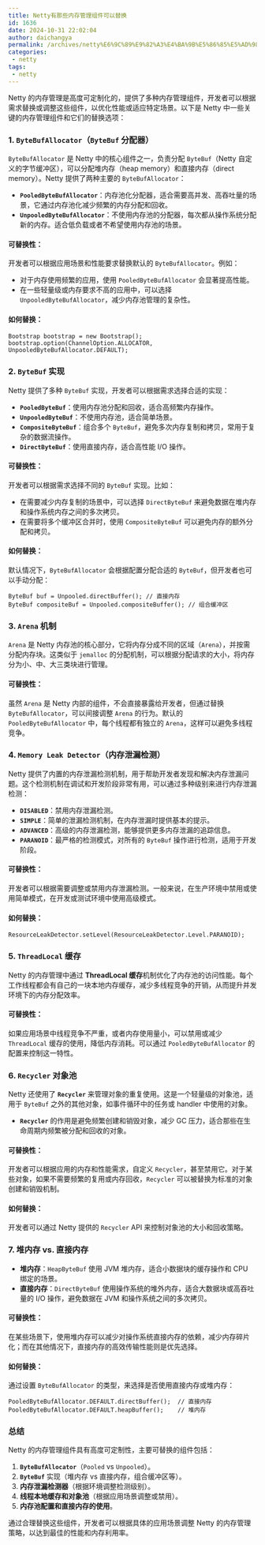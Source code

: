```yaml
---
title: Netty有那些内存管理组件可以替换
id: 1636
date: 2024-10-31 22:02:04
author: daichangya
permalink: /archives/netty%E6%9C%89%E9%82%A3%E4%BA%9B%E5%86%85%E5%AD%98%E7%AE%A1%E7%90%86%E7%BB%84%E4%BB%B6%E5%8F%AF%E4%BB%A5%E6%9B%BF%E6%8D%A2/
categories:
 - netty
tags: 
 - netty
---
```


Netty 的内存管理是高度可定制化的，提供了多种内存管理组件，开发者可以根据需求替换或调整这些组件，以优化性能或适应特定场景。以下是 Netty 中一些关键的内存管理组件和它们的替换选项：

### 1\. **`ByteBufAllocator`**（`ByteBuf` 分配器）

`ByteBufAllocator` 是 Netty 中的核心组件之一，负责分配 `ByteBuf`（Netty 自定义的字节缓冲区），可以分配堆内存（heap memory）和直接内存（direct memory）。Netty 提供了两种主要的 `ByteBufAllocator`：

*   **`PooledByteBufAllocator`**：内存池化分配器，适合需要高并发、高吞吐量的场景，它通过内存池化减少频繁的内存分配和回收。
*   **`UnpooledByteBufAllocator`**：不使用内存池的分配器，每次都从操作系统分配新的内存。适合低负载或者不希望使用内存池的场景。

#### 可替换性：

开发者可以根据应用场景和性能要求替换默认的 `ByteBufAllocator`。例如：

*   对于内存使用频繁的应用，使用 `PooledByteBufAllocator` 会显著提高性能。
*   在一些轻量级或内存要求不高的应用中，可以选择 `UnpooledByteBufAllocator`，减少内存池管理的复杂性。

#### 如何替换：

```
Bootstrap bootstrap = new Bootstrap();
bootstrap.option(ChannelOption.ALLOCATOR, UnpooledByteBufAllocator.DEFAULT);
```

### 2\. **`ByteBuf` 实现**

Netty 提供了多种 `ByteBuf` 实现，开发者可以根据需求选择合适的实现：

*   **`PooledByteBuf`**：使用内存池分配和回收，适合高频繁内存操作。
*   **`UnpooledByteBuf`**：不使用内存池，适合简单场景。
*   **`CompositeByteBuf`**：组合多个 `ByteBuf`，避免多次内存复制和拷贝，常用于复杂的数据流操作。
*   **`DirectByteBuf`**：使用直接内存，适合高性能 I/O 操作。

#### 可替换性：

开发者可以根据需求选择不同的 `ByteBuf` 实现。比如：

*   在需要减少内存复制的场景中，可以选择 `DirectByteBuf` 来避免数据在堆内存和操作系统内存之间的多次拷贝。
*   在需要将多个缓冲区合并时，使用 `CompositeByteBuf` 可以避免内存的额外分配和拷贝。

#### 如何替换：

默认情况下，`ByteBufAllocator` 会根据配置分配合适的 `ByteBuf`，但开发者也可以手动分配：

```
ByteBuf buf = Unpooled.directBuffer(); // 直接内存
ByteBuf compositeBuf = Unpooled.compositeBuffer(); // 组合缓冲区
```

### 3\. **`Arena` 机制**

`Arena` 是 Netty 内存池的核心部分，它将内存分成不同的区域（`Arena`），并按需分配内存块。这类似于 `jemalloc` 的分配机制，可以根据分配请求的大小，将内存分为小、中、大三类块进行管理。

#### 可替换性：

虽然 `Arena` 是 Netty 内部的组件，不会直接暴露给开发者，但通过替换 `ByteBufAllocator`，可以间接调整 `Arena` 的行为。默认的 `PooledByteBufAllocator` 中，每个线程都有独立的 `Arena`，这样可以避免多线程竞争。

### 4\. **`Memory Leak Detector`**（内存泄漏检测）

Netty 提供了内置的内存泄漏检测机制，用于帮助开发者发现和解决内存泄漏问题。这个检测机制在调试和开发阶段非常有用，可以通过多种级别来进行内存泄漏检测：

*   **`DISABLED`**：禁用内存泄漏检测。
*   **`SIMPLE`**：简单的泄漏检测机制，在内存泄漏时提供基本的提示。
*   **`ADVANCED`**：高级的内存泄漏检测，能够提供更多内存泄漏的追踪信息。
*   **`PARANOID`**：最严格的检测模式，对所有的 `ByteBuf` 操作进行检测，适用于开发阶段。

#### 可替换性：

开发者可以根据需要调整或禁用内存泄漏检测。一般来说，在生产环境中禁用或使用简单模式，在开发或测试环境中使用高级模式。

#### 如何替换：

```
ResourceLeakDetector.setLevel(ResourceLeakDetector.Level.PARANOID);
```

### 5\. **`ThreadLocal` 缓存**

Netty 的内存管理中通过 **ThreadLocal 缓存**机制优化了内存池的访问性能。每个工作线程都会有自己的一块本地内存缓存，减少多线程竞争的开销，从而提升并发环境下的内存分配效率。

#### 可替换性：

如果应用场景中线程竞争不严重，或者内存使用量小，可以禁用或减少 `ThreadLocal` 缓存的使用，降低内存消耗。可以通过 `PooledByteBufAllocator` 的配置来控制这一特性。

### 6\. **`Recycler` 对象池**

Netty 还使用了 **`Recycler`** 来管理对象的重复使用。这是一个轻量级的对象池，适用于 `ByteBuf` 之外的其他对象，如事件循环中的任务或 handler 中使用的对象。

*   **`Recycler`** 的作用是避免频繁创建和销毁对象，减少 GC 压力，适合那些在生命周期内频繁被分配和回收的对象。

#### 可替换性：

开发者可以根据应用的内存和性能需求，自定义 `Recycler`，甚至禁用它。对于某些对象，如果不需要频繁的复用或内存回收，`Recycler` 可以被替换为标准的对象创建和销毁机制。

#### 如何替换：

开发者可以通过 Netty 提供的 `Recycler` API 来控制对象池的大小和回收策略。

### 7\. **堆内存 vs. 直接内存**

*   **堆内存**：`HeapByteBuf` 使用 JVM 堆内存，适合小数据块的缓存操作和 CPU 绑定的场景。
*   **直接内存**：`DirectByteBuf` 使用操作系统的堆外内存，适合大数据块或高吞吐量的 I/O 操作，避免数据在 JVM 和操作系统之间的多次拷贝。

#### 可替换性：

在某些场景下，使用堆内存可以减少对操作系统直接内存的依赖，减少内存碎片化；而在其他情况下，直接内存的高效传输性能则是优先选择。

#### 如何替换：

通过设置 `ByteBufAllocator` 的类型，来选择是否使用直接内存或堆内存：

```
PooledByteBufAllocator.DEFAULT.directBuffer();  // 直接内存
PooledByteBufAllocator.DEFAULT.heapBuffer();    // 堆内存
``` 

### 总结

Netty 的内存管理组件具有高度可定制性，主要可替换的组件包括：

1.  **`ByteBufAllocator`**（`Pooled` vs `Unpooled`）。
2.  **`ByteBuf`** 实现（堆内存 vs 直接内存，组合缓冲区等）。
3.  **内存泄漏检测器**（根据环境调整检测级别）。
4.  **线程本地缓存和对象池**（根据应用场景调整或禁用）。
5.  **内存池配置和直接内存的使用**。

通过合理替换这些组件，开发者可以根据具体的应用场景调整 Netty 的内存管理策略，以达到最佳的性能和内存利用率。